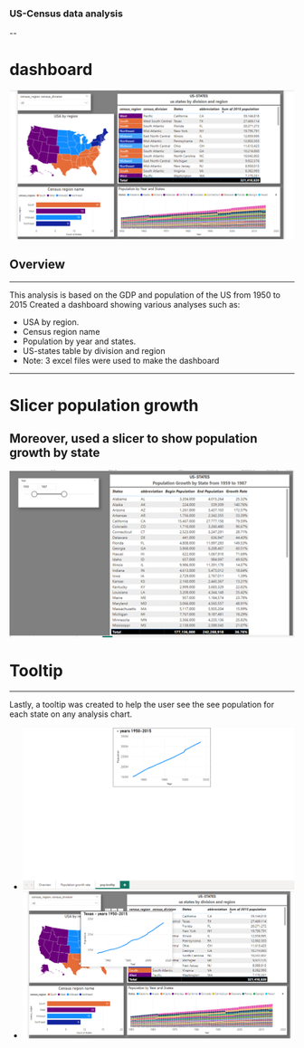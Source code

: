 ### US-Census data analysis 
--
# dashboard
<img src="dashboard.png"/>


## Overview
---
This analysis is based on the GDP and population of the US from 1950 to 2015
Created a dashboard showing various analyses such as:
- USA by region.
- Census region name
- Population by year and states.
- US-states table by division and region
- Note: 3 excel files were used to make the dashboard

--- 
# Slicer population growth 
Moreover, used a slicer to show population growth by state
---
<img src= "Screenshot (432).png"/>


# Tooltip 
---
Lastly, a tooltip was created to help the user see the see population for each state on any analysis chart.
- <img src="Screenshot (433).png"/>
- <img src="Screenshot (434).png"/>


